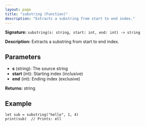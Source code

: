 ```yaml
---
layout: page
title: "substring (Function)"
description: "Extracts a substring from start to end index."
---
```


**Signature:** `substring(s: string, start: int, end: int) -> string`

**Description:** Extracts a substring from start to end index.

## Parameters

- **s** (string): The source string
- **start** (int): Starting index (inclusive)
- **end** (int): Ending index (exclusive)

**Returns:** string

## Example

```osprey
let sub = substring("hello", 1, 4)
print(sub)  // Prints: ell
```
